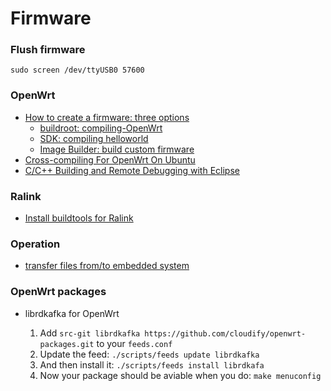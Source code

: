 # Firmware

### Flush firmware

`sudo screen /dev/ttyUSB0 57600`


### OpenWrt

- [How to create a firmware: three options](how-to-create-a-firmware.md)
  * [buildroot: compiling-OpenWrt](compiling-OpenWrt-from-source.md)
  * [SDK: compiling helloworld](compiling-helloworld-for-openwrt.md)
  * [Image Builder: build custom firmware](build-custom-firmware-with-openwrt.md)
- [Cross-compiling For OpenWrt On Ubuntu](cross-compiling_for_OpenWrt_on_ubuntu.md)
- [C/C++ Building and Remote Debugging with Eclipse](http://www.black-swift.com/wiki/index.php?title=C/C%2B%2B_Building_and_Remote_Debugging_with_Eclipse)

### Ralink

* [Install buildtools for Ralink](install-build-tools-Ralink.md)

### Operation

* [transfer files from/to embedded system](transfer-files-from-to-embedded-system.md)

### OpenWrt packages

- librdkafka for OpenWrt

  1. Add `src-git librdkafka https://github.com/cloudify/openwrt-packages.git` to your `feeds.conf`
  2. Update the feed: `./scripts/feeds update librdkafka`
  3. And then install it: `./scripts/feeds install librdkafa`
  4. Now your package should be aviable when you do: `make menuconfig`


